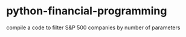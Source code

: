 # python-financial-programming
compile a code to filter S&amp;P 500 companies by number of parameters
